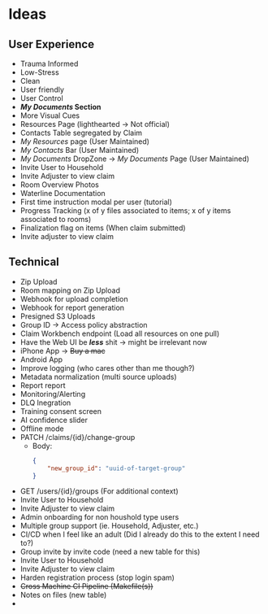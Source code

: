 # Ideas
## User Experience

 - Trauma Informed
 - Low-Stress
 - Clean
 - User friendly
 - User Control
 - ***My Documents* Section**
 - More Visual Cues
 - Resources Page (lighthearted -> Not official)
 - Contacts Table segregated by Claim
 - *My Resources* page (User Maintained)
 - *My Contacts* Bar (User Maintained)
 - *My Documents* DropZone -> *My Documents* Page (User Maintained)
 - Invite User to Household
 - Invite Adjuster to view claim
 - Room Overview Photos
 - Waterline Documentation
 - First time instruction modal per user (tutorial)
 - Progress Tracking (x of y files associated to items; x of y items associated to rooms)
 - Finalization flag on items (When claim submitted)
 - Invite adjuster to view claim

## Technical
 - Zip Upload
 - Room mapping on Zip Upload
 - Webhook for upload completion
 - Webhook for report generation
 - Presigned S3 Uploads
 - Group ID -> Access policy abstraction
 - Claim Workbench endpoint (Load all resources on one pull)
 - Have the Web UI be ***less*** shit -> might be irrelevant now
 - iPhone App -> ~~Buy a mac~~
 - Android App
 - Improve logging (who cares other than me though?)
 - Metadata normalization (multi source uploads)
 - Report report
 - Monitoring/Alerting
 - DLQ Inegration
 - Training consent screen
 - AI confidence slider
 - Offline mode
 - PATCH /claims/{id}/change-group
    - Body:
        ```json
        {
            "new_group_id": "uuid-of-target-group"
        }
        ```
 - GET /users/{id}/groups (For additional context)
 - Invite User to Household
 - Invite Adjuster to view claim
 - Admin onboarding for non houshold type users
 - Multiple group support (ie. Household, Adjuster, etc.)
 - CI/CD when I feel like an adult (Did I already do this to the extent I need to?)
 - Group invite by invite code (need a new table for this)
 - Invite User to Household
 - Invite Adjuster to view claim
 - Harden registration process (stop login spam)
 - ~~Cross Machine CI Pipeline (Makefile(s))~~
 - Notes on files (new table)
 - 